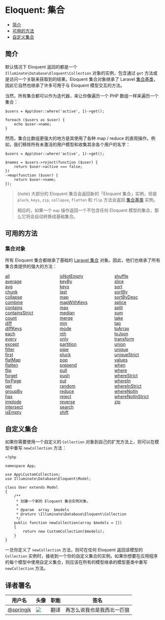 # Eloquent: 集合

- [简介](#introduction)
- [可用的方法](#available-methods)
- [自定义集合](#custom-collections)

<a name="introduction"></a>
## 简介

默认情况下 Eloquent 返回的都是一个 `Illuminate\Database\Eloquent\Collection` 对象的实例，包含通过 `get` 方法或是访问一个关联来获取到的结果。Eloquent 集合对象继承了 Laravel [集合基类](/docs/{{version}}/collections)，因此它自然也继承了许多可用于与 Eloquent 模型交互的方法。

当然，所有集合都可以作为迭代器，来让你像遍历一个 PHP 数组一样来遍历一个集合：

    $users = App\User::where('active', 1)->get();

    foreach ($users as $user) {
        echo $user->name;
    }

然而，集合比数组更强大的地方是其使用了各种 map / reduce 的直观操作。例如，我们移除所有未激活的用户模型和收集其余各个用户的名字：

    $users = App\User::where('active', 1)->get();

    $names = $users->reject(function ($user) {
        return $user->active === false;
    })
    ->map(function ($user) {
        return $user->name;
    });

> {note} 大部分的 Eloquent 集合会返回新的「Eloquent 集合」实例，但是 `pluck`, `keys`, `zip`, `collapse`, `flatten` 和 `flip` 方法会返回 [集合基类](/docs/{{version}}/collections) 实例。
>
> 相应的，如果一个 `map` 操作返回一个不包含任何 Eloquent 模型的集合，那么它将会自动转换成基础集合。


<a name="available-methods"></a>
## 可用的方法

### 集合对象

所有 Eloquent 集合都继承了基础的 [Laravel 集合](/docs/{{version}}/collections) 对象。因此，他们也继承了所有集合类提供的强大的方法：

<style>
    #collection-method-list > p {
        column-count: 3; -moz-column-count: 3; -webkit-column-count: 3;
        column-gap: 2em; -moz-column-gap: 2em; -webkit-column-gap: 2em;
    }

    #collection-method-list a {
        display: block;
    }
</style>

<div id="collection-method-list" markdown="1">

[all](/docs/{{version}}/collections#method-all)
[average](/docs/{{version}}/collections#method-average)
[avg](/docs/{{version}}/collections#method-avg)
[chunk](/docs/{{version}}/collections#method-chunk)
[collapse](/docs/{{version}}/collections#method-collapse)
[combine](/docs/{{version}}/collections#method-combine)
[contains](/docs/{{version}}/collections#method-contains)
[containsStrict](/docs/{{version}}/collections#method-containsstrict)
[count](/docs/{{version}}/collections#method-count)
[diff](/docs/{{version}}/collections#method-diff)
[diffKeys](/docs/{{version}}/collections#method-diffkeys)
[each](/docs/{{version}}/collections#method-each)
[every](/docs/{{version}}/collections#method-every)
[except](/docs/{{version}}/collections#method-except)
[filter](/docs/{{version}}/collections#method-filter)
[first](/docs/{{version}}/collections#method-first)
[flatMap](/docs/{{version}}/collections#method-flatmap)
[flatten](/docs/{{version}}/collections#method-flatten)
[flip](/docs/{{version}}/collections#method-flip)
[forget](/docs/{{version}}/collections#method-forget)
[forPage](/docs/{{version}}/collections#method-forpage)
[get](/docs/{{version}}/collections#method-get)
[groupBy](/docs/{{version}}/collections#method-groupby)
[has](/docs/{{version}}/collections#method-has)
[implode](/docs/{{version}}/collections#method-implode)
[intersect](/docs/{{version}}/collections#method-intersect)
[isEmpty](/docs/{{version}}/collections#method-isempty)
[isNotEmpty](/docs/{{version}}/collections#method-isnotempty)
[keyBy](/docs/{{version}}/collections#method-keyby)
[keys](/docs/{{version}}/collections#method-keys)
[last](/docs/{{version}}/collections#method-last)
[map](/docs/{{version}}/collections#method-map)
[mapWithKeys](/docs/{{version}}/collections#method-mapwithkeys)
[max](/docs/{{version}}/collections#method-max)
[median](/docs/{{version}}/collections#method-median)
[merge](/docs/{{version}}/collections#method-merge)
[min](/docs/{{version}}/collections#method-min)
[mode](/docs/{{version}}/collections#method-mode)
[nth](/docs/{{version}}/collections#method-nth)
[only](/docs/{{version}}/collections#method-only)
[partition](/docs/{{version}}/collections#method-partition)
[pipe](/docs/{{version}}/collections#method-pipe)
[pluck](/docs/{{version}}/collections#method-pluck)
[pop](/docs/{{version}}/collections#method-pop)
[prepend](/docs/{{version}}/collections#method-prepend)
[pull](/docs/{{version}}/collections#method-pull)
[push](/docs/{{version}}/collections#method-push)
[put](/docs/{{version}}/collections#method-put)
[random](/docs/{{version}}/collections#method-random)
[reduce](/docs/{{version}}/collections#method-reduce)
[reject](/docs/{{version}}/collections#method-reject)
[reverse](/docs/{{version}}/collections#method-reverse)
[search](/docs/{{version}}/collections#method-search)
[shift](/docs/{{version}}/collections#method-shift)
[shuffle](/docs/{{version}}/collections#method-shuffle)
[slice](/docs/{{version}}/collections#method-slice)
[sort](/docs/{{version}}/collections#method-sort)
[sortBy](/docs/{{version}}/collections#method-sortby)
[sortByDesc](/docs/{{version}}/collections#method-sortbydesc)
[splice](/docs/{{version}}/collections#method-splice)
[split](/docs/{{version}}/collections#method-split)
[sum](/docs/{{version}}/collections#method-sum)
[take](/docs/{{version}}/collections#method-take)
[tap](/docs/{{version}}/collections#method-tap)
[toArray](/docs/{{version}}/collections#method-toarray)
[toJson](/docs/{{version}}/collections#method-tojson)
[transform](/docs/{{version}}/collections#method-transform)
[union](/docs/{{version}}/collections#method-union)
[unique](/docs/{{version}}/collections#method-unique)
[uniqueStrict](/docs/{{version}}/collections#method-uniquestrict)
[values](/docs/{{version}}/collections#method-values)
[when](/docs/{{version}}/collections#method-when)
[where](/docs/{{version}}/collections#method-where)
[whereStrict](/docs/{{version}}/collections#method-wherestrict)
[whereIn](/docs/{{version}}/collections#method-wherein)
[whereInStrict](/docs/{{version}}/collections#method-whereinstrict)
[whereNotIn](/docs/{{version}}/collections#method-wherenotin)
[whereNotInStrict](/docs/{{version}}/collections#method-wherenotinstrict)
[zip](/docs/{{version}}/collections#method-zip)

</div>

<a name="custom-collections"></a>
## 自定义集合


如果你需要使用一个自定义的 `Collection` 对象到自己的扩充方法上，则可以在模型中重写 `newCollection` 方法：

    <?php

    namespace App;

    use App\CustomCollection;
    use Illuminate\Database\Eloquent\Model;

    class User extends Model
    {
        /**
         * 创建一个新的 Eloquent 集合实例对象。
         *
         * @param  array  $models
         * @return \Illuminate\Database\Eloquent\Collection
         */
        public function newCollection(array $models = [])
        {
            return new CustomCollection($models);
        }
    }

一旦你定义了 `newCollection` 方法，则可在任何 Eloquent 返回该模型的 `Collection` 实例时，接收到一个你的自定义集合的实例。如果你想要在应用程序的每个模型中使用自定义集合，则应该在所有的模型继承的模型基类中重写 `newCollection` 方法。

## 译者署名
| 用户名 | 头像 | 职能 | 签名 |
|---|---|---|---|
| [@springjk](https://laravel-china.org/users/4550)  | <img class="avatar-66 rm-style" src="https://dn-phphub.qbox.me/uploads/avatars/4550_1464580958.png?imageView2/1/w/100/h/100">  |  翻译  | 再怎么说我也是我西北一匹狼 |